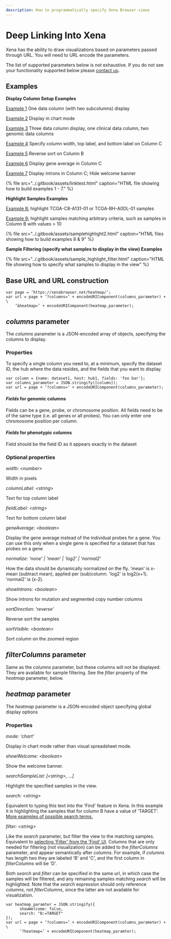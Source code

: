 ```yaml
---
description: How to programmatically specify Xena Browser views
---
```


# Deep Linking Into Xena

Xena has the ability to draw visualizations based on parameters passed through URL. You will need to URL encode the parameters.

The list of supported parameters below is not exhaustive. If you do not see your functionality supported below please [contact us](../contact-us.md)**.**

## **Examples**

**Display Column Setup Examples**

[Example 1](https://xenabrowser.net/heatmap/?columns=%5B%7B%22name%22%3A%22tcga_Kallisto_tpm%22%2C%22host%22%3A%22https%3A%2F%2Ftoil.xenahubs.net%22%2C%22fields%22%3A%22TP53%20FOXM1%22%7D%5D) One data column \(with two subcolumns\) display

[Example 2](https://xenabrowser.net/heatmap/?columns=%5B%7B%22name%22%3A%22tcga_Kallisto_tpm%22%2C%22host%22%3A%22https%3A%2F%2Ftoil.xenahubs.net%22%2C%22fields%22%3A%22TP53%20FOXM1%22%7D%2C%7B%22name%22%3A%22TCGA.PANCAN.sampleMap%2FGistic2_CopyNumber_Gistic2_all_data_by_genes%22%2C%22host%22%3A%22https%3A%2F%2Ftcga.xenahubs.net%22%2C%22fields%22%3A%22FOXM1%22%7D%5D&heatmap=%7B%22mode%22%3A%22chart%22%7D) Display in chart mode

[Example 3](https://xenabrowser.net/heatmap/?columns=%5B%7B%22name%22%3A%22Survival_SupplementalTable_S1_20171025_xena_sp%22%2C%22host%22%3A%22https%3A%2F%2Fpancanatlas.xenahubs.net%22%2C%22fields%22%3A%22cancer%20type%20abbreviation%22%7D%2C%7B%22name%22%3A%22TCGA.PANCAN.sampleMap%2FGistic2_CopyNumber_Gistic2_all_data_by_genes%22%2C%22host%22%3A%22https%3A%2F%2Ftcga.xenahubs.net%22%2C%22fields%22%3A%22FOXM1%22%7D%2C%7B%22name%22%3A%22broad.mit.edu_PANCAN_Genome_Wide_SNP_6_whitelisted.xena%22%2C%22host%22%3A%22https%3A%2F%2Fpancanatlas.xenahubs.net%22%2C%22fields%22%3A%22chr3%3A4000000-4100000%22%7D%5D) Three data column display, one clinical data column, two genomic data columns

[Example 4](https://xenabrowser.net/heatmap/?columns=%5B%7B%22name%22%3A%22Survival_SupplementalTable_S1_20171025_xena_sp%22%2C%22host%22%3A%22https%3A%2F%2Fpancanatlas.xenahubs.net%22%2C%22fields%22%3A%22cancer%20type%20abbreviation%22%7D%2C%7B%22name%22%3A%22tcga_Kallisto_tpm%22%2C%22host%22%3A%22https%3A%2F%2Ftoil.xenahubs.net%22%2C%22width%22%3A400%2C%22columnLabel%22%3A%22top%20column%20label%22%2C%22fieldLabel%22%3A%22bottom%20column%20label%22%2C%22fields%22%3A%22ENST00000064780.6%20ENST00000066544.7%20ENST00000070846.10%20ENST00000072516.7%20ENST00000072644.5%20ENST00000072869.8%20ENST00000074304.9%20ENST00000075120.11%20ENST00000075322.10%22%7D%5D) Specify column width, top label, and bottom label on Column C

[Example 5](https://xenabrowser.net/heatmap/?columns=%5B%7B%22name%22%3A%22tcga_Kallisto_tpm%22%2C%22host%22%3A%22https%3A%2F%2Ftoil.xenahubs.net%22%2C%22fields%22%3A%22TP53%20FOXM1%22%2C%22sortDirection%22%3A%22reverse%22%7D%5D) Reverse sort on Column B

[Example 6](https://xenabrowser.net/heatmap/?columns=%5B%7B%22name%22%3A%22tcga_Kallisto_tpm%22%2C%22host%22%3A%22https%3A%2F%2Ftoil.xenahubs.net%22%2C%22fields%22%3A%22TP53%22%7D%2C%7B%22name%22%3A%22tcga_Kallisto_tpm%22%2C%22host%22%3A%22https%3A%2F%2Ftoil.xenahubs.net%22%2C%22fields%22%3A%22TP53%22%2C%22geneAverage%22%3Atrue%7D%5D) Display gene average in Column C

[Example 7](https://xenabrowser.net/heatmap/?columns=%5B%7B%22name%22%3A%22TCGA-BRCA.mutect2_snv.tsv%22%2C%22host%22%3A%22https%3A%2F%2Fgdc.xenahubs.net%22%2C%22fields%22%3A%22TP53%22%7D%2C%7B%22name%22%3A%22TCGA-BRCA.mutect2_snv.tsv%22%2C%22host%22%3A%22https%3A%2F%2Fgdc.xenahubs.net%22%2C%22fields%22%3A%22TP53%22%2C%22showIntrons%22%3Atrue%7D%5D&heatmap=%7B%22showWelcome%22%3Afalse%7D) Display introns in Column C; Hide welcome banner

{% file src="../.gitbook/assets/linktest.html" caption="HTML file showing how to build examples 1 - 7." %}

**Highlight Samples Examples**

[Example 8:](https://xenabrowser.net/heatmap/?columns=%5B%7B%22width%22%3A136%2C%22columnLabel%22%3A%22gene%20expression%20RNAseq%20-%20IlluminaHiSeq%22%2C%22fieldLabel%22%3A%22TP53%22%2C%22showIntrons%22%3Atrue%2C%22host%22%3A%22https%3A%2F%2Ftcga.xenahubs.net%22%2C%22name%22%3A%22TCGA.BRCA.sampleMap%2FHiSeqV2%22%2C%22fields%22%3A%22TP53%22%7D%2C%7B%22width%22%3A200%2C%22columnLabel%22%3A%22somatic%20mutation%20%28SNPs%20and%20small%20INDELs%29%20-%20wustl%20curated%22%2C%22fieldLabel%22%3A%22TP53%22%2C%22host%22%3A%22https%3A%2F%2Ftcga.xenahubs.net%22%2C%22name%22%3A%22TCGA.BRCA.sampleMap%2Fmutation_curated_wustl%22%2C%22fields%22%3A%22TP53%22%7D%5D&heatmap=%7B%22showWelcome%22%3Afalse%2C%22searchSampleList%22%3A%5B%22TCGA-C8-A131-01%22%2C%22TCGA-BH-A0DL-01%22%5D%7D) highlight TCGA-C8-A131-01 or TCGA-BH-A0DL-01 samples

[Example 9:](https://xenabrowser.net/heatmap/?columns=%5B%7B%22width%22%3A136%2C%22columnLabel%22%3A%22gene%20expression%20RNAseq%20-%20IlluminaHiSeq%22%2C%22fieldLabel%22%3A%22TP53%22%2C%22showIntrons%22%3Atrue%2C%22host%22%3A%22https%3A%2F%2Ftcga.xenahubs.net%22%2C%22name%22%3A%22TCGA.BRCA.sampleMap%2FHiSeqV2%22%2C%22fields%22%3A%22TP53%22%7D%2C%7B%22width%22%3A200%2C%22columnLabel%22%3A%22somatic%20mutation%20%28SNPs%20and%20small%20INDELs%29%20-%20wustl%20curated%22%2C%22fieldLabel%22%3A%22TP53%22%2C%22host%22%3A%22https%3A%2F%2Ftcga.xenahubs.net%22%2C%22name%22%3A%22TCGA.BRCA.sampleMap%2Fmutation_curated_wustl%22%2C%22fields%22%3A%22TP53%22%7D%5D&heatmap=%7B%22showWelcome%22%3Afalse%2C%22search%22%3A%22B%3A%3E10%22%7D) highlight samples matching arbitrary criteria, such as samples in Column B with values &gt; 10

{% file src="../.gitbook/assets/samplehighlight2.html" caption="HTML files showing how to build examples 8 & 9" %}

**Sample Filtering \(specify what samples to display in the view\) Examples**

{% file src="../.gitbook/assets/sample\_highlight\_filter.html" caption="HTML file showing how to specify what samples to display in the view" %}

## **Base URL and URL construction**

```text
var page = ‘https://xenabrowser.net/heatmap/’;
var url = page + ‘?columns=’ + encodeURIComponent(columns_parameter) + \
    ‘&heatmap=’ + encodeURIComponent(heatmap_parameter);
```

## _**columns**_ **parameter**

The _columns_ parameter is a JSON-encoded array of objects, specifying the columns to display.

### **Properties**

To specify a single column you need to, at a minimum, specify the dataset ID, the hub where the data resides, and the fields that you want to display.

```text
var column = {name: dataset1, host: hub1, fields: 'foo bar'};
var columns_parameter = JSON.stringify([column]);
var url = page + ‘?columns=’ + encodeURIComponent(columns_parameter);
```

#### _Fields_ for genomic columns

Fields can be a gene, probe, or chromosome position. All fields need to be of the same type \(i.e. all genes or all probes\). You can only enter one chromosome position per column.

#### _Fields_ for phenotypic columns

Field should be the field ID as it appears exactly in the dataset

### **Optional properties**

_width: &lt;number&gt;_

Width in pixels

_columnLabel: &lt;string&gt;_

Text for top column label

_fieldLabel: &lt;string&gt;_

Text for bottom column label

_geneAverage: &lt;boolean&gt;_

Display the gene average instead of the individual probes for a gene. You can use this only when a single gene is specified for a dataset that has probes on a gene

_normalize: ‘none’ \| ‘mean’ \| ‘log2’ \| ‘normal2’_

How the data should be dynamically normalized on the fly. 'mean' is x-mean \(subtract mean\), applied per \(sub\)column. 'log2' is log2\(x+1\). 'normal2' is \(x-2\).

_showIntrons: &lt;boolean&gt;_

Show introns for mutation and segmented copy number columns

_sortDirection: 'reverse'_

Reverse sort the samples

_sortVisible: &lt;boolean&gt;_

Sort column on the zoomed region

## _**filterColumns**_ **parameter**

Same as the _columns_ parameter, but these columns will not be displayed. They are available for sample filtering. See the _filter_ property of the _heatmap_ parameter, below.

## _**heatmap**_ **parameter**

The _heatmap_ parameter is a JSON-encoded object specifying global display options

### **Properties**

_mode: 'chart'_

Display in chart mode rather than visual spreadsheet mode.

_showWelcome: &lt;boolean&gt;_

Show the welcome banner.

_searchSampleList: \[&lt;string&gt;, ...\]_

Highlight the specified samples in the view.

_search: &lt;string&gt;_

Equivalent to typing this text into the 'Find' feature in Xena. In this example it is highlighting the samples that for column B have a value of 'TARGET'. [More examples of possible search terms.](../overview-of-features/filter-and-subgrouping.md)

_filter: &lt;string&gt;_

Like the _search_ parameter, but filter the view to the matching samples. Equivalent to [selecting 'Filter' from the 'Find' UI](../overview-of-features/filter-and-subgrouping.md#general-functionality). Columns that are only needed for filtering \(not visualization\) can be added to the _filterColumns_ parameter, and appear semantically after _columns_. For example, if _columns_ has length two they are labeled 'B' and 'C', and the first column in _filterColumns_ will be 'D'.

Both _search_ and _filter_ can be specified in the same url, in which case the samples will be filtered, and any remaining samples matching _search_ will be highlighted. Note that the _search_ expression should only reference _columns_, not _filterColumns_, since the latter are not available for visualization.

```text
var heatmap_paramter = JSON.stringify({
      showWelcome: false,
      search: "B:=TARGET"
});
var url = page + ‘?columns=’ + encodeURIComponent(columns_parameter) + \
      ‘?heatmap=’ + encodeURIComponent(heatmap_paramter);
```

